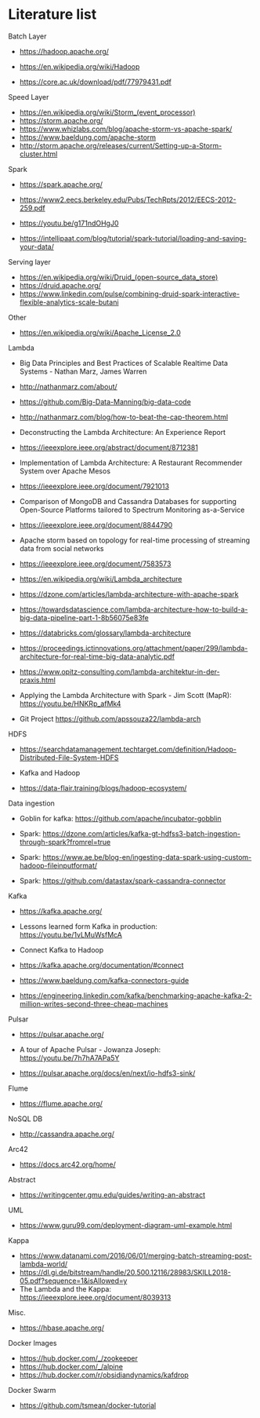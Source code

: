 # Literature list

Batch Layer
 - https://hadoop.apache.org/
 - https://en.wikipedia.org/wiki/Hadoop
 
 - https://core.ac.uk/download/pdf/77979431.pdf
 
 Speed Layer
 - https://en.wikipedia.org/wiki/Storm_(event_processor)
 - https://storm.apache.org/
 - https://www.whizlabs.com/blog/apache-storm-vs-apache-spark/
 - https://www.baeldung.com/apache-storm
 - http://storm.apache.org/releases/current/Setting-up-a-Storm-cluster.html
 
 Spark
 - https://spark.apache.org/
 - https://www2.eecs.berkeley.edu/Pubs/TechRpts/2012/EECS-2012-259.pdf
 - https://youtu.be/g171ndOHgJ0
 
 - https://intellipaat.com/blog/tutorial/spark-tutorial/loading-and-saving-your-data/
 
 Serving layer
 - https://en.wikipedia.org/wiki/Druid_(open-source_data_store)
 - https://druid.apache.org/
 - https://www.linkedin.com/pulse/combining-druid-spark-interactive-flexible-analytics-scale-butani
 
 Other
 - https://en.wikipedia.org/wiki/Apache_License_2.0
 
 Lambda 
 - Big Data Principles and Best Practices of Scalable Realtime Data Systems - Nathan Marz, James Warren
 - http://nathanmarz.com/about/
 - https://github.com/Big-Data-Manning/big-data-code
 - http://nathanmarz.com/blog/how-to-beat-the-cap-theorem.html

- Deconstructing the Lambda Architecture: An Experience Report	
- https://ieeexplore.ieee.org/abstract/document/8712381
- Implementation of Lambda Architecture: A Restaurant Recommender System over Apache Mesos
- https://ieeexplore.ieee.org/document/7921013
- Comparison of MongoDB and Cassandra Databases for supporting Open-Source Platforms tailored to Spectrum Monitoring as-a-Service
- https://ieeexplore.ieee.org/document/8844790
- Apache storm based on topology for real-time processing of streaming data from social networks
- https://ieeexplore.ieee.org/document/7583573
 
 - https://en.wikipedia.org/wiki/Lambda_architecture
 - https://dzone.com/articles/lambda-architecture-with-apache-spark
 - https://towardsdatascience.com/lambda-architecture-how-to-build-a-big-data-pipeline-part-1-8b56075e83fe
 - https://databricks.com/glossary/lambda-architecture
 - https://proceedings.ictinnovations.org/attachment/paper/299/lambda-architecture-for-real-time-big-data-analytic.pdf
 - https://www.opitz-consulting.com/lambda-architektur-in-der-praxis.html

- Applying the Lambda Architecture with Spark - Jim Scott (MapR): https://youtu.be/HNKRp_afMk4
- Git Project https://github.com/apssouza22/lambda-arch
 
 HDFS
 - https://searchdatamanagement.techtarget.com/definition/Hadoop-Distributed-File-System-HDFS

- Kafka and Hadoop
- https://data-flair.training/blogs/hadoop-ecosystem/
 
 Data ingestion
 - Goblin for kafka: https://github.com/apache/incubator-gobblin


- Spark: https://dzone.com/articles/kafka-gt-hdfss3-batch-ingestion-through-spark?fromrel=true
- Spark: https://www.ae.be/blog-en/ingesting-data-spark-using-custom-hadoop-fileinputformat/
- Spark: https://github.com/datastax/spark-cassandra-connector
 
 Kafka
 - https://kafka.apache.org/

- Lessons learned form Kafka in production: https://youtu.be/1vLMuWsfMcA

- Connect Kafka to Hadoop
- https://kafka.apache.org/documentation/#connect
- https://www.baeldung.com/kafka-connectors-guide
- https://engineering.linkedin.com/kafka/benchmarking-apache-kafka-2-million-writes-second-three-cheap-machines
 
 Pulsar
 - https://pulsar.apache.org/

- A tour of Apache Pulsar - Jowanza Joseph: https://youtu.be/7h7hA7APa5Y

- https://pulsar.apache.org/docs/en/next/io-hdfs3-sink/

Flume
- https://flume.apache.org/
 
 NoSQL DB
 - http://cassandra.apache.org/

Arc42
- https://docs.arc42.org/home/

Abstract 
- https://writingcenter.gmu.edu/guides/writing-an-abstract

UML
- https://www.guru99.com/deployment-diagram-uml-example.html
 
 Kappa
 - https://www.datanami.com/2016/06/01/merging-batch-streaming-post-lambda-world/
 - https://dl.gi.de/bitstream/handle/20.500.12116/28983/SKILL2018-05.pdf?sequence=1&isAllowed=y
 - The Lambda and the Kappa: https://ieeexplore.ieee.org/document/8039313

Misc.
- https://hbase.apache.org/

Docker Images
- https://hub.docker.com/_/zookeeper
- https://hub.docker.com/_/alpine
- https://hub.docker.com/r/obsidiandynamics/kafdrop

Docker Swarm
- https://github.com/tsmean/docker-tutorial
